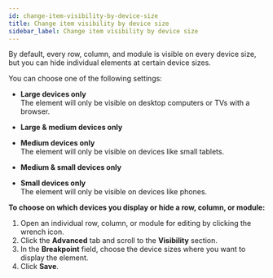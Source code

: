 ```yaml
---
id: change-item-visibility-by-device-size
title: Change item visibility by device size
sidebar_label: Change item visibility by device size
---
```


By default, every row, column, and module is visible on every device size, but
you can hide individual elements at certain device sizes.

You can choose one of the following settings:

  * **Large devices only**    
The element will only be visible on desktop computers or TVs with a browser.

  * **Large & medium devices only**
  * **Medium devices only**  
The element will only be visible on devices like small tablets.

  * **Medium & small devices only**
  * **Small devices only**  
The element will only be visible on devices like phones.

**To choose on which devices you display or hide a row, column, or module:**

  1. Open an individual row, column, or module for editing by clicking the wrench icon.
  2. Click the **Advanced** tab and scroll to the **Visibility** section.
  3. In the **Breakpoint** field, choose the device sizes where you want to display the element.
  4. Click **Save**.
